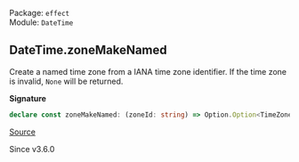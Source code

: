 Package: `effect`<br />
Module: `DateTime`<br />

## DateTime.zoneMakeNamed

Create a named time zone from a IANA time zone identifier. If the time zone
is invalid, `None` will be returned.

**Signature**

```ts
declare const zoneMakeNamed: (zoneId: string) => Option.Option<TimeZone.Named>
```

[Source](https://github.com/Effect-TS/effect/tree/main/packages/effect/src/DateTime.ts#L621)

Since v3.6.0